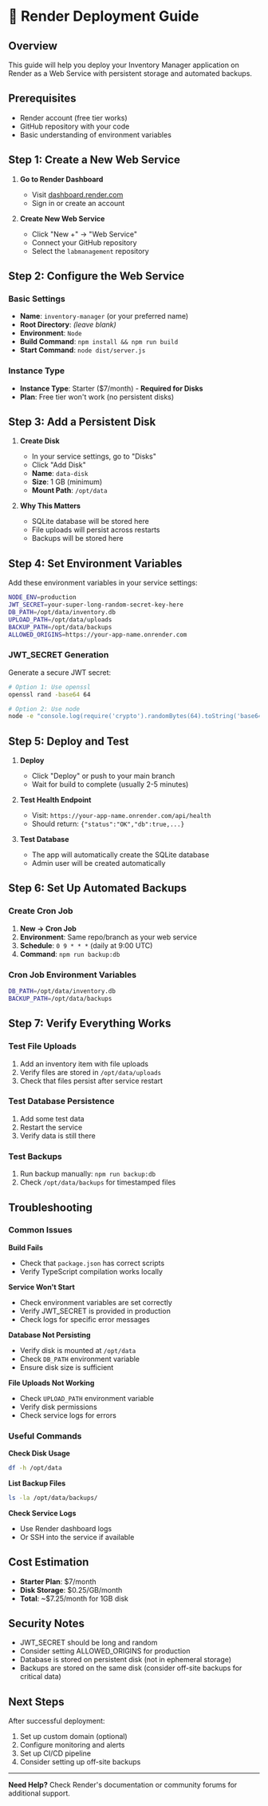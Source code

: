 # 🚀 Render Deployment Guide

## Overview
This guide will help you deploy your Inventory Manager application on Render as a Web Service with persistent storage and automated backups.

## Prerequisites
- Render account (free tier works)
- GitHub repository with your code
- Basic understanding of environment variables

## Step 1: Create a New Web Service

1. **Go to Render Dashboard**
   - Visit [dashboard.render.com](https://dashboard.render.com)
   - Sign in or create an account

2. **Create New Web Service**
   - Click "New +" → "Web Service"
   - Connect your GitHub repository
   - Select the `labmanagement` repository

## Step 2: Configure the Web Service

### Basic Settings
- **Name**: `inventory-manager` (or your preferred name)
- **Root Directory**: *(leave blank)*
- **Environment**: `Node`
- **Build Command**: `npm install && npm run build`
- **Start Command**: `node dist/server.js`

### Instance Type
- **Instance Type**: Starter ($7/month) - **Required for Disks**
- **Plan**: Free tier won't work (no persistent disks)

## Step 3: Add a Persistent Disk

1. **Create Disk**
   - In your service settings, go to "Disks"
   - Click "Add Disk"
   - **Name**: `data-disk`
   - **Size**: 1 GB (minimum)
   - **Mount Path**: `/opt/data`

2. **Why This Matters**
   - SQLite database will be stored here
   - File uploads will persist across restarts
   - Backups will be stored here

## Step 4: Set Environment Variables

Add these environment variables in your service settings:

```bash
NODE_ENV=production
JWT_SECRET=your-super-long-random-secret-key-here
DB_PATH=/opt/data/inventory.db
UPLOAD_PATH=/opt/data/uploads
BACKUP_PATH=/opt/data/backups
ALLOWED_ORIGINS=https://your-app-name.onrender.com
```

### JWT_SECRET Generation
Generate a secure JWT secret:
```bash
# Option 1: Use openssl
openssl rand -base64 64

# Option 2: Use node
node -e "console.log(require('crypto').randomBytes(64).toString('base64'))"
```

## Step 5: Deploy and Test

1. **Deploy**
   - Click "Deploy" or push to your main branch
   - Wait for build to complete (usually 2-5 minutes)

2. **Test Health Endpoint**
   - Visit: `https://your-app-name.onrender.com/api/health`
   - Should return: `{"status":"OK","db":true,...}`

3. **Test Database**
   - The app will automatically create the SQLite database
   - Admin user will be created automatically

## Step 6: Set Up Automated Backups

### Create Cron Job
1. **New → Cron Job**
2. **Environment**: Same repo/branch as your web service
3. **Schedule**: `0 9 * * *` (daily at 9:00 UTC)
4. **Command**: `npm run backup:db`

### Cron Job Environment Variables
```bash
DB_PATH=/opt/data/inventory.db
BACKUP_PATH=/opt/data/backups
```

## Step 7: Verify Everything Works

### Test File Uploads
1. Add an inventory item with file uploads
2. Verify files are stored in `/opt/data/uploads`
3. Check that files persist after service restart

### Test Database Persistence
1. Add some test data
2. Restart the service
3. Verify data is still there

### Test Backups
1. Run backup manually: `npm run backup:db`
2. Check `/opt/data/backups` for timestamped files

## Troubleshooting

### Common Issues

**Build Fails**
- Check that `package.json` has correct scripts
- Verify TypeScript compilation works locally

**Service Won't Start**
- Check environment variables are set correctly
- Verify JWT_SECRET is provided in production
- Check logs for specific error messages

**Database Not Persisting**
- Verify disk is mounted at `/opt/data`
- Check `DB_PATH` environment variable
- Ensure disk size is sufficient

**File Uploads Not Working**
- Check `UPLOAD_PATH` environment variable
- Verify disk permissions
- Check service logs for errors

### Useful Commands

**Check Disk Usage**
```bash
df -h /opt/data
```

**List Backup Files**
```bash
ls -la /opt/data/backups/
```

**Check Service Logs**
- Use Render dashboard logs
- Or SSH into the service if available

## Cost Estimation

- **Starter Plan**: $7/month
- **Disk Storage**: $0.25/GB/month
- **Total**: ~$7.25/month for 1GB disk

## Security Notes

- JWT_SECRET should be long and random
- Consider setting ALLOWED_ORIGINS for production
- Database is stored on persistent disk (not in ephemeral storage)
- Backups are stored on the same disk (consider off-site backups for critical data)

## Next Steps

After successful deployment:
1. Set up custom domain (optional)
2. Configure monitoring and alerts
3. Set up CI/CD pipeline
4. Consider setting up off-site backups

---

**Need Help?** Check Render's documentation or community forums for additional support.
